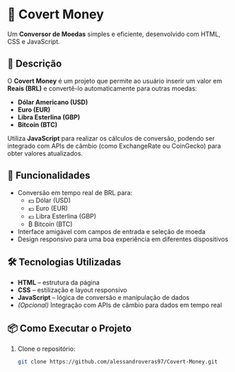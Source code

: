 # 💱 Covert Money

Um **Conversor de Moedas** simples e eficiente, desenvolvido com HTML, CSS e JavaScript.

## 📝 Descrição

O **Covert Money** é um projeto que permite ao usuário inserir um valor em **Reais (BRL)** e convertê-lo automaticamente para outras moedas:  
- **Dólar Americano (USD)**  
- **Euro (EUR)**  
- **Libra Esterlina (GBP)**  
- **Bitcoin (BTC)**  

Utiliza **JavaScript** para realizar os cálculos de conversão, podendo ser integrado com APIs de câmbio (como ExchangeRate ou CoinGecko) para obter valores atualizados.

## 🚀 Funcionalidades

- Conversão em tempo real de BRL para:
  - 💵 Dólar (USD)
  - 💶 Euro (EUR)
  - 💷 Libra Esterlina (GBP)
  - ₿ Bitcoin (BTC)
- Interface amigável com campos de entrada e seleção de moeda
- Design responsivo para uma boa experiência em diferentes dispositivos

## 🛠️ Tecnologias Utilizadas

- **HTML** – estrutura da página  
- **CSS** – estilização e layout responsivo  
- **JavaScript** – lógica de conversão e manipulação de dados  
- *(Opcional)* Integração com APIs de câmbio para dados em tempo real

## 📦 Como Executar o Projeto

1. Clone o repositório:
   ```bash
   git clone https://github.com/alessandroveras97/Covert-Money.git
